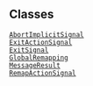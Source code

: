---
---
## Classes

<a href="../object/AbortImplicitSignal.html#AbortImplicitSignal"
target="main"><code>AbortImplicitSignal</code></a>  
<a href="../object/ExitActionSignal.html#ExitActionSignal"
target="main"><code>ExitActionSignal</code></a>  
<a href="../object/ExitSignal.html#ExitSignal"
target="main"><code>ExitSignal</code></a>  
<a href="../object/GlobalRemapping.html#GlobalRemapping"
target="main"><code>GlobalRemapping</code></a>  
<a href="../object/MessageResult.html#MessageResult"
target="main"><code>MessageResult</code></a>  
<a href="../object/RemapActionSignal.html#RemapActionSignal"
target="main"><code>RemapActionSignal</code></a>  
